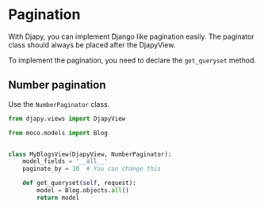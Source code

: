 # Pagination

With Djapy, you can implement Django like pagination easily. The paginator class should
always be placed after the DjapyView. 

To implement the pagination, you need to declare the `get_queryset` method.

## Number pagination
Use the `NumberPaginator` class.

```python
from djapy.views import DjapyView

from moco.models import Blog


class MyBlogsView(DjapyView, NumberPaginator):
    model_fields = '__all__'
    paginate_by = 10  # You can change this

    def get_queryset(self, request):
        model = Blog.objects.all()
        return model
```

